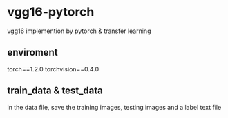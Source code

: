 # vgg16-pytorch
vgg16 implemention by pytorch &amp; transfer learning
## enviroment
torch==1.2.0  torchvision==0.4.0
## train_data & test_data
in the data file, save the training images, testing images and a label text file

